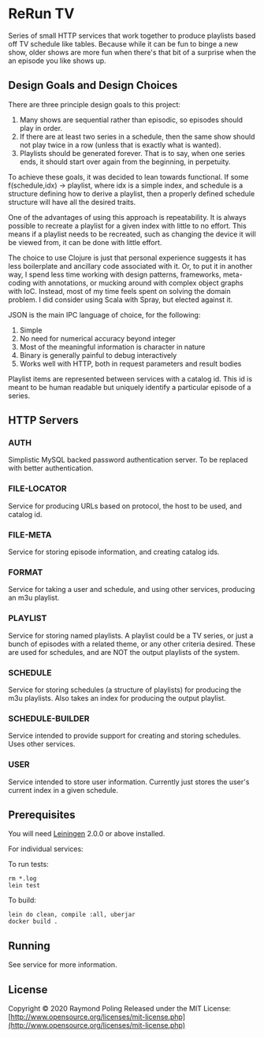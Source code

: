 # ReRun TV

Series of small HTTP services that work together to produce playlists based off
TV schedule like tables. Because while it can be fun to binge a new show, older
shows are more fun when there's that bit of a surprise when the an episode you
like shows up.

## Design Goals and Design Choices

There are three principle design goals to this project:

1. Many shows are sequential rather than episodic, so episodes should play in
order.
2. If there are at least two series in a schedule, then the same show should
not play twice in a row (unless that is exactly what is wanted).
3. Playlists should be generated forever. That is to say, when one series ends,
it should start over again from the beginning, in perpetuity.

To achieve these goals, it was decided to lean towards functional. If some
f(schedule,idx) -> playlist, where idx is a simple index, and schedule is a
structure defining how to derive a playlist, then a properly defined schedule
structure will have all the desired traits.

One of the advantages of using this approach is repeatability. It is always
possible to recreate a playlist for a given index with little to no effort. This
means if a playlist needs to be recreated, such as changing the device it will
be viewed from, it can be done with little effort.

The choice to use Clojure is just that personal experience suggests it has less
boilerplate and ancillary code associated with it. Or, to put it in another way,
I spend less time working with design patterns, frameworks, meta-coding with
annotations, or mucking around with complex object graphs with IoC. Instead, most
of my time feels spent on solving the domain problem. I did consider using Scala
with Spray, but elected against it.

JSON is the main IPC language of choice, for the following:
1. Simple
2. No need for numerical accuracy beyond integer
3. Most of the meaningful information is character in nature
4. Binary is generally painful to debug interactively
5. Works well with HTTP, both in request parameters and result bodies

Playlist items are represented between services with a catalog id. This id is
meant to be human readable but uniquely identify a particular episode of a
series.

## HTTP Servers

### AUTH

Simplistic MySQL backed password authentication server. To be replaced with
better authentication.

### FILE-LOCATOR

Service for producing URLs based on protocol, the host to be used, and catalog id.

### FILE-META

Service for storing episode information, and creating catalog ids.

### FORMAT

Service for taking a user and schedule, and using other services, producing an
m3u playlist.

### PLAYLIST

Service for storing named playlists. A playlist could be a TV series, or just a
bunch of episodes with a related theme, or any other criteria desired. These are
used for schedules, and are NOT the output playlists of the system.

### SCHEDULE

Service for storing schedules (a structure of playlists) for producing the m3u
playlists. Also takes an index for producing the output playlist.

### SCHEDULE-BUILDER

Service intended to provide support for creating and storing schedules. Uses
other services.

### USER

Service intended to store user information. Currently just stores the user's
current index in a given schedule.

## Prerequisites

You will need [Leiningen][] 2.0.0 or above installed.

[leiningen]: https://github.com/technomancy/leiningen

For individual services:

To run tests:
```
rm *.log
lein test
```

To build:
```
lein do clean, compile :all, uberjar
docker build .
```
## Running

See service for more information.

## License

Copyright © 2020 Raymond Poling
Released under the MIT License: [http://www.opensource.org/licenses/mit-license.php](http://www.opensource.org/licenses/mit-license.php)
